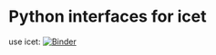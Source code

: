 # Python interfaces for icet
use icet: 
[![Binder](https://mybinder.org/badge_logo.svg)](https://mybinder.org/v2/gh/jan-janssen/icet-example/master?filepath=icet.ipynb)
